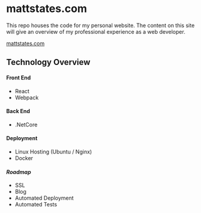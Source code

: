 # mattstates.com

This repo houses the code for my personal website. The content on this site will give an overview of my professional experience as a web developer.

[mattstates.com](http://www.mattstates.com)

## Technology Overview

#### Front End
- React
- Webpack
#### Back End
- .NetCore
#### Deployment
- Linux Hosting (Ubuntu / Nginx)
- Docker

#### *Roadmap*
- SSL
- Blog
- Automated Deployment
- Automated Tests
